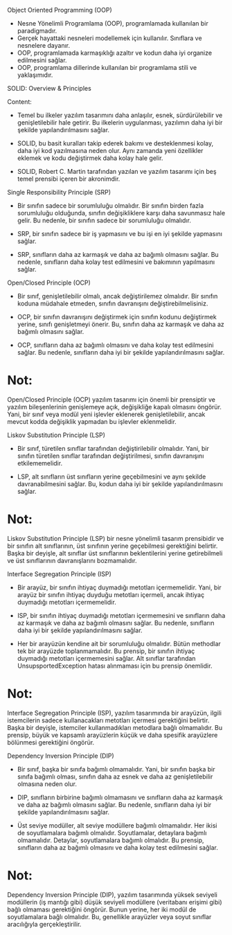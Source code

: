 Object Oriented Programming (OOP)

- Nesne Yönelimli Programlama (OOP), programlamada kullanılan bir paradigmadır.
- Gerçek hayattaki nesneleri modellemek için kullanılır. Sınıflara ve nesnelere dayanır.
- OOP, programlamada karmaşıklığı azaltır ve kodun daha iyi organize edilmesini sağlar.
- OOP, programlama dillerinde kullanılan bir programlama stili ve yaklaşımıdır.



SOLID: Overview & Principles

Content: 

- Temel bu ilkeler yazılım tasarımını daha anlaşılır, esnek, sürdürülebilir 
ve genişletilebilir hale getirir. Bu ilkelerin uygulanması, yazılımın 
daha iyi bir şekilde yapılandırılmasını sağlar.

- SOLID, bu basit kuralları takip ederek bakımı ve desteklenmesi kolay,
daha iyi kod yazılmasına neden olur. Aynı zamanda yeni özellikler eklemek
ve kodu değiştirmek daha kolay hale gelir.

- SOLID, Robert C. Martin tarafından yazılan ve yazılım tasarımı için 
beş temel prensibi içeren bir akronimdir.



Single Responsibility Principle (SRP)

- Bir sınıfın sadece bir sorumluluğu olmalıdır. Bir sınıfın birden fazla sorumluluğu
olduğunda, sınıfın değişikliklere karşı daha savunmasız hale gelir. Bu nedenle,
bir sınıfın sadece bir sorumluluğu olmalıdır.

- SRP, bir sınıfın sadece bir iş yapmasını ve bu işi en iyi şekilde yapmasını sağlar.

- SRP, sınıfların daha az karmaşık ve daha az bağımlı olmasını sağlar. Bu nedenle,
sınıfların daha kolay test edilmesini ve bakımının yapılmasını sağlar.



Open/Closed Principle (OCP)

- Bir sınıf, genişletilebilir olmalı, ancak değiştirilemez olmalıdır. Bir sınıfın
koduna müdahale etmeden, sınıfın davranışını değiştirebilmelisiniz.

- OCP, bir sınıfın davranışını değiştirmek için sınıfın kodunu değiştirmek yerine,
sınıfı genişletmeyi önerir. Bu, sınıfın daha az karmaşık ve daha az bağımlı olmasını
sağlar.

- OCP, sınıfların daha az bağımlı olmasını ve daha kolay test edilmesini sağlar. Bu
nedenle, sınıfların daha iyi bir şekilde yapılandırılmasını sağlar.


# Not:
Open/Closed Principle (OCP) yazılım tasarımı için önemli bir prensiptir ve yazılım bileşenlerinin genişlemeye açık, değişikliğe kapalı 
olmasını öngörür. Yani, bir sınıf veya modül yeni işlevler eklenerek genişletilebilir, ancak mevcut kodda değişiklik yapmadan 
bu işlevler eklenmelidir.



Liskov Substitution Principle (LSP)

- Bir sınıf, türetilen sınıflar tarafından değiştirilebilir olmalıdır. Yani, bir sınıfın
türetilen sınıflar tarafından değiştirilmesi, sınıfın davranışını etkilememelidir.

- LSP, alt sınıfların üst sınıfların yerine geçebilmesini ve aynı şekilde davranabilmesini
sağlar. Bu, kodun daha iyi bir şekilde yapılandırılmasını sağlar.


# Not: 
Liskov Substitution Principle (LSP) bir nesne yönelimli tasarım prensibidir ve bir sınıfın alt sınıflarının, üst sınıfının 
yerine geçebilmesi gerektiğini belirtir. Başka bir deyişle, alt sınıflar üst sınıflarının beklentilerini yerine getirebilmeli ve 
üst sınıflarının davranışlarını bozmamalıdır.



Interface Segregation Principle (ISP)

- Bir arayüz, bir sınıfın ihtiyaç duymadığı metotları içermemelidir. Yani, bir arayüz
bir sınıfın ihtiyaç duyduğu metotları içermeli, ancak ihtiyaç duymadığı metotları içermemelidir.

- ISP, bir sınıfın ihtiyaç duymadığı metotları içermemesini ve sınıfların daha az karmaşık
ve daha az bağımlı olmasını sağlar. Bu nedenle, sınıfların daha iyi bir şekilde yapılandırılmasını sağlar.

- Her bir arayüzün kendine ait bir sorumluluğu olmalıdır. Bütün methodlar tek bir arayüzde
toplanmamalıdır. Bu prensip, bir sınıfın ihtiyaç duymadığı metotları içermemesini sağlar. 
Alt sınıflar tarafından UnsupsportedException hatası alınmaması için bu prensip önemlidir.



# Not:
Interface Segregation Principle (ISP), yazılım tasarımında bir arayüzün, ilgili istemcilerin sadece kullanacakları metotları 
içermesi gerektiğini belirtir. Başka bir deyişle, istemciler kullanmadıkları metodlara bağlı olmamalıdır. Bu prensip, büyük ve
kapsamlı arayüzlerin küçük ve daha spesifik arayüzlere bölünmesi gerektiğini öngörür.





Dependency Inversion Principle (DIP)

- Bir sınıf, başka bir sınıfa bağımlı olmamalıdır. Yani, bir sınıfın başka bir sınıfa
bağımlı olması, sınıfın daha az esnek ve daha az genişletilebilir olmasına neden olur.

- DIP, sınıfların birbirine bağımlı olmamasını ve sınıfların daha az karmaşık ve daha az
bağımlı olmasını sağlar. Bu nedenle, sınıfların daha iyi bir şekilde yapılandırılmasını sağlar.

- Üst seviye modüller, alt seviye modüllere bağımlı olmamalıdır. Her ikisi de soyutlamalara
bağımlı olmalıdır. Soyutlamalar, detaylara bağımlı olmamalıdır. Detaylar, soyutlamalara bağımlı
olmalıdır. Bu prensip, sınıfların daha az bağımlı olmasını ve daha kolay test edilmesini sağlar.



# Not:

Dependency Inversion Principle (DIP), yazılım tasarımında yüksek seviyeli modüllerin (iş mantığı gibi) düşük seviyeli
modüllere (veritabanı erişimi gibi) bağlı olmaması gerektiğini öngörür. 
Bunun yerine, her iki modül de soyutlamalara bağlı olmalıdır. Bu, genellikle arayüzler veya soyut sınıflar
aracılığıyla gerçekleştirilir.